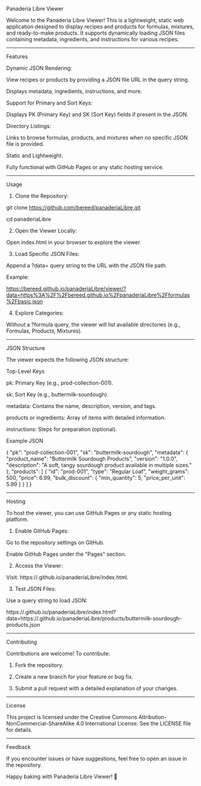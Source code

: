 Panaderia Libre Viewer

Welcome to the Panaderia Libre Viewer! This is a lightweight, static web application designed to display recipes and products for formulas, mixtures, and ready-to-make products. It supports dynamically loading JSON files containing metadata, ingredients, and instructions for various recipes.


---

Features

Dynamic JSON Rendering:

View recipes or products by providing a JSON file URL in the query string.

Displays metadata, ingredients, instructions, and more.


Support for Primary and Sort Keys:

Displays PK (Primary Key) and SK (Sort Key) fields if present in the JSON.


Directory Listings:

Links to browse formulas, products, and mixtures when no specific JSON file is provided.


Static and Lightweight:

Fully functional with GitHub Pages or any static hosting service.




---

Usage

1. Clone the Repository:

git clone https://github.com/bereed/panaderiaLibre.git

cd panaderiaLibre


2. Open the Viewer Locally:

Open index.html in your browser to explore the viewer.



3. Load Specific JSON Files:

Append a ?data= query string to the URL with the JSON file path.

Example:

https://bereed.github.io/panaderiaLibre/viewer/?data=https%3A%2F%2Fbereed.github.io%2FpanaderiaLibre%2Fformulas%2Fbasic.json


4. Explore Categories:

Without a ?formula query, the viewer will list available directories (e.g., Formulas, Products, Mixtures).





---

JSON Structure

The viewer expects the following JSON structure:

Top-Level Keys

pk: Primary Key (e.g., prod-collection-001).

sk: Sort Key (e.g., buttermilk-sourdough).

metadata: Contains the name, description, version, and tags.

products or ingredients: Array of items with detailed information.

instructions: Steps for preparation (optional).


Example JSON

{
  "pk": "prod-collection-001",
  "sk": "buttermilk-sourdough",
  "metadata": {
    "product_name": "Buttermilk Sourdough Products",
    "version": "1.0.0",
    "description": "A soft, tangy sourdough product available in multiple sizes."
  },
  "products": [
    {
      "id": "prod-001",
      "type": "Regular Loaf",
      "weight_grams": 500,
      "price": 6.99,
      "bulk_discount": { "min_quantity": 5, "price_per_unit": 5.99 }
    }
  ]
}


---

Hosting

To host the viewer, you can use GitHub Pages or any static hosting platform.

1. Enable GitHub Pages:

Go to the repository settings on GitHub.

Enable GitHub Pages under the "Pages" section.



2. Access the Viewer:

Visit: https://<your-username>.github.io/panaderiaLibre/index.html.



3. Test JSON Files:

Use a query string to load JSON:

https://<your-username>.github.io/panaderiaLibre/index.html?data=https://<your-username>.github.io/panaderiaLibre/products/buttermilk-sourdough-products.json





---

Contributing

Contributions are welcome! To contribute:

1. Fork the repository.


2. Create a new branch for your feature or bug fix.


3. Submit a pull request with a detailed explanation of your changes.




---

License

This project is licensed under the Creative Commons Attribution-NonCommercial-ShareAlike 4.0 International License. See the LICENSE file for details.


---

Feedback

If you encounter issues or have suggestions, feel free to open an issue in the repository.

Happy baking with Panaderia Libre Viewer! 🥖
